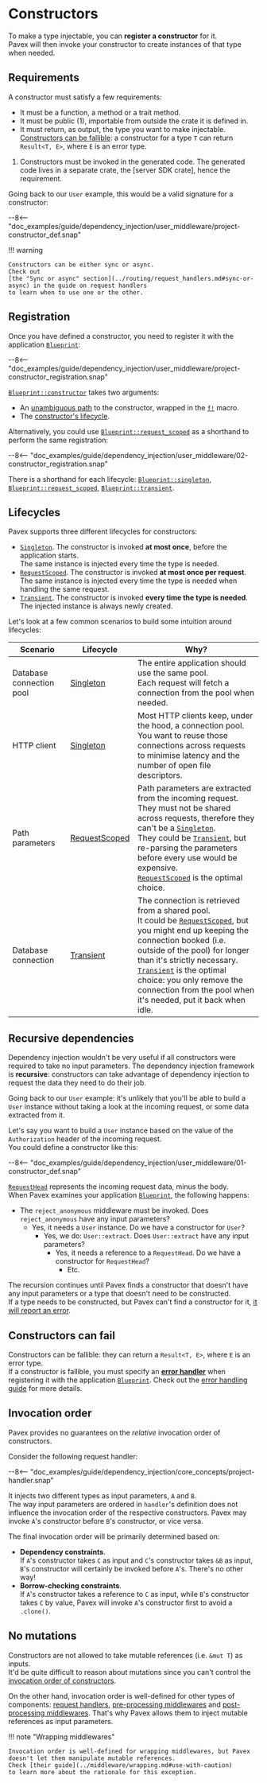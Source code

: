 # Constructors

To make a type injectable, you can **register a constructor** for it.\
Pavex will then invoke your constructor to create instances of that type when needed.

## Requirements

A constructor must satisfy a few requirements:

<div class="annotate" markdown>

- It must be a function, a method or a trait method.
- It must be public (1), importable from outside the crate it is defined in.
- It must return, as output, the type you want to make injectable.\
  [Constructors can be fallible](#constructors-can-fail): a constructor for a type `T` can return `Result<T, E>`,
  where `E` is an error type.

</div>

1. Constructors must be invoked in the generated code.
   The generated code lives in a separate crate, the [server SDK crate], hence the requirement.

Going back to our `User` example, this would be a valid signature for a constructor:

--8<-- "doc_examples/guide/dependency_injection/user_middleware/project-constructor_def.snap"

!!! warning

    Constructors can be either sync or async.  
    Check out 
    [the "Sync or async" section](../routing/request_handlers.md#sync-or-async) in the guide on request handlers
    to learn when to use one or the other.

## Registration

Once you have defined a constructor, you need to register it with the application [`Blueprint`][Blueprint]:

--8<-- "doc_examples/guide/dependency_injection/user_middleware/project-constructor_registration.snap"

[`Blueprint::constructor`][Blueprint::constructor] takes two arguments:

- An [unambiguous path](cookbook.md) to the constructor, wrapped in the [`f!`][f] macro.
- The [constructor's lifecycle](#lifecycles).

Alternatively, you could use [`Blueprint::request_scoped`][Blueprint::request_scoped] as
a shorthand to perform the same registration:

--8<-- "doc_examples/guide/dependency_injection/user_middleware/02-constructor_registration.snap"

There is a shorthand for each lifecycle: [`Blueprint::singleton`][Blueprint::singleton],
[`Blueprint::request_scoped`][Blueprint::request_scoped], [`Blueprint::transient`][Blueprint::transient].

## Lifecycles

Pavex supports three different lifecycles for constructors:

- [`Singleton`][Lifecycle::Singleton].
  The constructor is invoked **at most once**, before the application starts.\
  The same instance is injected every time the type is needed.
- [`RequestScoped`][Lifecycle::RequestScoped]. The constructor is invoked **at most once per request**.\
  The same instance is injected every time the type is needed when handling the same request.
- [`Transient`][Lifecycle::Transient]. The constructor is invoked **every time the type is needed**.\
  The injected instance is always newly created.

Let's look at a few common scenarios to build some intuition around lifecycles:

| Scenario                 | Lifecycle                                 | Why?                                                                                                                                                                                                                                                                                                                                                                                     |
| ------------------------ | ----------------------------------------- | ---------------------------------------------------------------------------------------------------------------------------------------------------------------------------------------------------------------------------------------------------------------------------------------------------------------------------------------------------------------------------------------- |
| Database connection pool | [Singleton][Lifecycle::Singleton]         | The entire application should use the same pool. <br/>Each request will fetch a connection from the pool when needed.                                                                                                                                                                                                                                                                    |
| HTTP client              | [Singleton][Lifecycle::Singleton]         | Most HTTP clients keep, under the hood, a connection pool. <br/>You want to reuse those connections across requests to minimise latency and the number of open file descriptors.                                                                                                                                                                                                         |
| Path parameters          | [RequestScoped][Lifecycle::RequestScoped] | Path parameters are extracted from the incoming request. <br/> They must not be shared across requests, therefore they can't be a [`Singleton`][Lifecycle::Singleton].<br/> They could be [`Transient`][Lifecycle::Transient], but re-parsing the parameters before every use would be expensive.<br/>[`RequestScoped`][Lifecycle::RequestScoped] is the optimal choice.                 |
| Database connection      | [Transient][Lifecycle::Transient]         | The connection is retrieved from a shared pool.<br/>It could be [`RequestScoped`][Lifecycle::RequestScoped], but you might end up keeping the connection booked (i.e. outside of the pool) for longer than it's strictly necessary.<br/>[`Transient`][Lifecycle::Transient] is the optimal choice: you only remove the connection from the pool when it's needed, put it back when idle. |

## Recursive dependencies

Dependency injection wouldn't be very useful if all constructors were required to take no input parameters.
The dependency injection framework is **recursive**: constructors can take advantage of dependency injection
to request the data they need to do their job.

Going back to our `User` example: it's unlikely that you'll be able to build a `User` instance without
taking a look at the incoming request, or some data extracted from it.

Let's say you want to build a `User` instance based on the value of the `Authorization` header
of the incoming request.\
You could define a constructor like this:

--8<-- "doc_examples/guide/dependency_injection/user_middleware/01-constructor_def.snap"

[`RequestHead`][RequestHead] represents the incoming request data, minus the body.\
When Pavex examines your application [`Blueprint`][Blueprint], the following happens:

- The `reject_anonymous` middleware must be invoked. Does `reject_anonymous` have any input parameters?
  - Yes, it needs a `User` instance. Do we have a constructor for `User`?
    - Yes, we do: `User::extract`. Does `User::extract` have any input parameters?
      - Yes, it needs a reference to a `RequestHead`. Do we have a constructor for `RequestHead`?
        - Etc.

The recursion continues until Pavex finds a constructor that doesn't have any input parameters or
a type that doesn't need to be constructed.\
If a type needs to be constructed, but Pavex can't find a constructor for it,
[it will report an error](../../getting_started/quickstart/dependency_injection.md#missing-constructor).

## Constructors can fail

Constructors can be fallible: they can return a `Result<T, E>`, where `E` is an error type.\
If a constructor is fallible, you must specify an [**error handler**](../errors/error_handlers.md) when registering
it with the application [`Blueprint`][Blueprint].
Check out the [error handling guide](../errors/error_handlers.md) for more details.

## Invocation order

Pavex provides no guarantees on the _relative_ invocation order of constructors.

Consider the following request handler:

--8<-- "doc_examples/guide/dependency_injection/core_concepts/project-handler.snap"

It injects two different types as input parameters, `A` and `B`.\
The way input parameters are ordered in `handler`'s definition does not influence the invocation order
of the respective constructors. Pavex may invoke `A`'s constructor before `B`'s constructor,
or vice versa.

The final invocation order will be primarily determined based on:

- **Dependency constraints**.\
  If `A`'s constructor takes `C` as input and `C`'s constructor takes `&B` as input,
  `B`'s constructor will certainly be invoked before `A`'s. There's no other way!
- **Borrow-checking constraints**.\
  If `A`'s constructor takes a reference to `C` as input, while `B`'s constructor takes `C` by value,
  Pavex will invoke `A`'s constructor first to avoid a `.clone()`.

## No mutations

Constructors are not allowed to take mutable references (i.e. `&mut T`) as inputs.\
It'd be quite difficult to reason about mutations since you can't control the
[invocation order of constructors](#invocation-order).

On the other hand, invocation order is well-defined for other types of components:
[request handlers](../routing/request_handlers.md),
[pre-processing middlewares](../middleware/pre_processing.md) and
[post-processing middlewares](../middleware/post_processing.md).
That's why Pavex allows them to inject mutable references as input parameters.

!!! note "Wrapping middlewares"

    Invocation order is well-defined for wrapping middlewares, but Pavex
    doesn't let them manipulate mutable references.  
    Check [their guide](../middleware/wrapping.md#use-with-caution) 
    to learn more about the rationale for this exception.

[Blueprint]: ../../api_reference/pavex/blueprint/struct.Blueprint.html
[Blueprint::constructor]: ../../api_reference/pavex/blueprint/struct.Blueprint.html#method.constructor
[Blueprint::singleton]: ../../api_reference/pavex/blueprint/struct.Blueprint.html#method.singleton
[Blueprint::request_scoped]: ../../api_reference/pavex/blueprint/struct.Blueprint.html#method.request_scoped
[Blueprint::transient]: ../../api_reference/pavex/blueprint/struct.Blueprint.html#method.transient
[f]: ../../api_reference/pavex/macro.f.html
[Lifecycle::Singleton]: ../../api_reference/pavex/blueprint/constructor/enum.Lifecycle.html#variant.Singleton
[Lifecycle::RequestScoped]: ../../api_reference/pavex/blueprint/constructor/enum.Lifecycle.html#variant.RequestScoped
[Lifecycle::Transient]: ../../api_reference/pavex/blueprint/constructor/enum.Lifecycle.html#variant.Transient
[RequestHead]: ../../api_reference/pavex/request/struct.RequestHead.html
